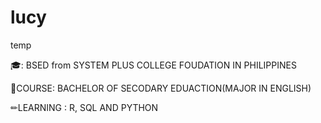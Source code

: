 # lucy
temp

🎓: BSED from SYSTEM PLUS COLLEGE FOUDATION IN PHILIPPINES

📒COURSE: BACHELOR OF SECODARY EDUACTION(MAJOR IN ENGLISH)

✏LEARNING : R, SQL AND PYTHON
